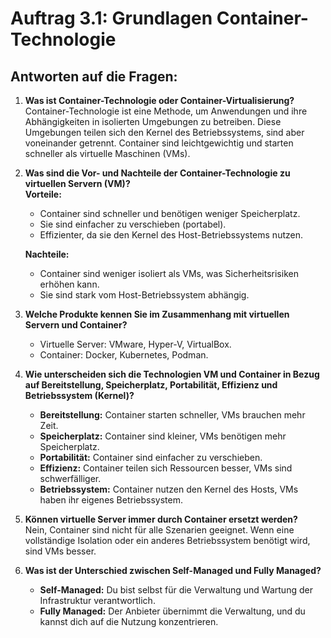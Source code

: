 # Auftrag 3.1: Grundlagen Container-Technologie

## Antworten auf die Fragen:

1. **Was ist Container-Technologie oder Container-Virtualisierung?**  
   Container-Technologie ist eine Methode, um Anwendungen und ihre Abhängigkeiten in isolierten Umgebungen zu betreiben. Diese Umgebungen teilen sich den Kernel des Betriebssystems, sind aber voneinander getrennt. Container sind leichtgewichtig und starten schneller als virtuelle Maschinen (VMs).

2. **Was sind die Vor- und Nachteile der Container-Technologie zu virtuellen Servern (VM)?**  
   **Vorteile:**  
   - Container sind schneller und benötigen weniger Speicherplatz.  
   - Sie sind einfacher zu verschieben (portabel).  
   - Effizienter, da sie den Kernel des Host-Betriebssystems nutzen.  

   **Nachteile:**  
   - Container sind weniger isoliert als VMs, was Sicherheitsrisiken erhöhen kann.  
   - Sie sind stark vom Host-Betriebssystem abhängig.

3. **Welche Produkte kennen Sie im Zusammenhang mit virtuellen Servern und Container?**  
   - Virtuelle Server: VMware, Hyper-V, VirtualBox.  
   - Container: Docker, Kubernetes, Podman.

4. **Wie unterscheiden sich die Technologien VM und Container in Bezug auf Bereitstellung, Speicherplatz, Portabilität, Effizienz und Betriebssystem (Kernel)?**  
   - **Bereitstellung:** Container starten schneller, VMs brauchen mehr Zeit.  
   - **Speicherplatz:** Container sind kleiner, VMs benötigen mehr Speicherplatz.  
   - **Portabilität:** Container sind einfacher zu verschieben.  
   - **Effizienz:** Container teilen sich Ressourcen besser, VMs sind schwerfälliger.  
   - **Betriebssystem:** Container nutzen den Kernel des Hosts, VMs haben ihr eigenes Betriebssystem.

5. **Können virtuelle Server immer durch Container ersetzt werden?**  
   Nein, Container sind nicht für alle Szenarien geeignet. Wenn eine vollständige Isolation oder ein anderes Betriebssystem benötigt wird, sind VMs besser.

6. **Was ist der Unterschied zwischen Self-Managed und Fully Managed?**  
   - **Self-Managed:** Du bist selbst für die Verwaltung und Wartung der Infrastruktur verantwortlich.  
   - **Fully Managed:** Der Anbieter übernimmt die Verwaltung, und du kannst dich auf die Nutzung konzentrieren.